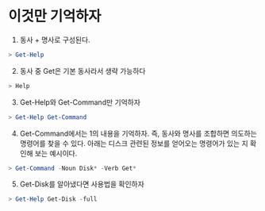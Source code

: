 # 이것만 기억하자
1. 동사 + 명사로 구성된다. 
```powershell
> Get-Help
```
2. 동사 중 Get은 기본 동사라서 생략 가능하다
```powershell
> Help
```
3. Get-Help와 Get-Command만 기억하자
```powershell
> Get-Help Get-Command
```
4. Get-Command에서는 1의 내용을 기억하자. 즉, 동사와 명사를 조합하면 의도하는 명령어를 찾을 수 있다.
아래는 디스크 관련된 정보를 얻어오는 명령어가 있는 지 확인해 보는 예시이다. 
```powershell
> Get-Command -Noun Disk* -Verb Get*
```
5. Get-Disk를 알아냈다면 사용법을 확인하자
```powershell
> Get-Help Get-Disk -full 
```

